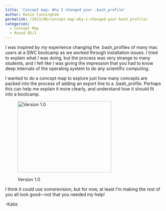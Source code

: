 ```yaml
---
title: 'Concept map: Why I changed your .bash_profile'
author: Katie Cunningham
permalink: /2013/06/concept-map-why-i-changed-your-bash_profile/
categories:
  - Concept Map
  - Round 05/1
---
```

I was inspired by my experience changing the .bash_profiles of many mac users at a SWC bootcamp as we worked through installation issues. I tried to explain what I was doing, but the process was very strange to many students, and I felt like I was giving the impression that you had to know deep internals of the operating system to do any scientific computing.

I wanted to do a concept map to explore just how many concepts are packed into the process of adding an export line to a .bash_profile. Perhaps this can help me explain it more clearly, and understand how it should fit into a bootcamp.<figure id="attachment_3039" style="width: 300px;" class="wp-caption alignnone">

[<img class="size-medium wp-image-3039" alt="Version 1.0" src="http://teaching.software-carpentry.org/wp-content/uploads/2013/06/whatddyoujustdo-300x228.png" width="300" height="228" />][1]<figcaption class="wp-caption-text">Version 1.0</figcaption></figure> 
I think it could use somerevision, but for now, at least I&#8217;m making the rest of you all look good&#8212;not that you needed my help!

-Katie

 [1]: http://teaching.software-carpentry.org/wp-content/uploads/2013/06/whatddyoujustdo.png
